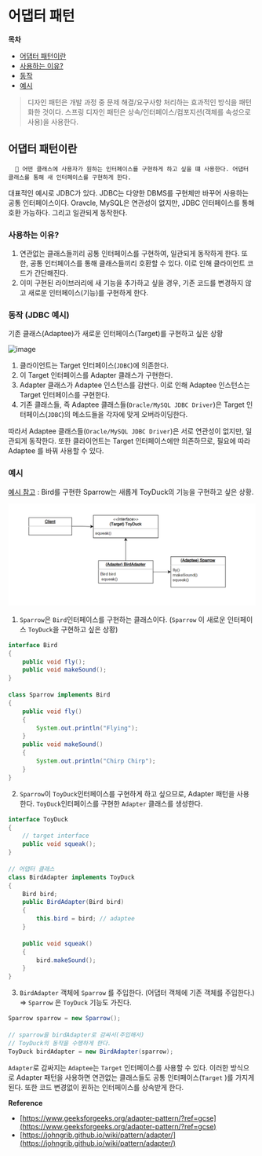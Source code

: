# 어댑터 패턴


**목차**
- [어댑터 패턴이란](#어댑터-패턴이란)
- [사용하는 이유?](#사용하는-이유)
- [동작](#동작-jdbc-예시)
- [예시](#예시)

> 디자인 패턴은 개발 과정 중 문제 해결/요구사항 처리하는 효과적인 방식을 패턴화한 것이다. 스프링 디자인 패턴은 상속/인터페이스/컴포지션(객체를 속성으로 사용)을 사용한다.
>

## 어댑터 패턴이란

<aside>

      🌟 어떤 클래스에 사용자가 원하는 인터페이스를 구현하게 하고 싶을 떄 사용한다. 어댑터 클래스를 통해 새 인터페이스를 구현하게 한다.

</aside>

대표적인 예시로 JDBC가 있다. JDBC는 다양한 DBMS를 구현체만 바꾸어 사용하는 공통 인터페이스이다. Oravcle, MySQL은 연관성이 없지만, JDBC 인터페이스를 통해 호환 가능하다. 그리고 일관되게 동작한다. 


### 사용하는 이유?

  1. 연관없는 클래스들끼리 공통 인터페이스를 구현하여, 일관되게 동작하게 한다. 또한, 공통 인터페이스를 통해 클래스들끼리 호환할 수 있다. 이로 인해 클라이언트 코드가 간단해진다.
  2. 이미 구현된 라이브러리에 새 기능을 추가하고 싶을 경우, 기존 코드를 변경하지 않고 새로운 인터페이스(기능)를 구현하게 한다.


### 동작 (JDBC 예시)

기존 클래스(Adaptee)가 새로운 인터페이스(Target)를 구현하고 싶은 상황

![image](https://user-images.githubusercontent.com/77563814/191674720-fee12919-2ab0-49ea-9073-878491034653.png)


  1. 클라이언트는 Target 인터페이스(`JDBC`)에 의존한다.
  2. 이 Target 인터페이스를 Adapter 클래스가 구현한다.
  3. Adapter 클래스가 Adaptee 인스턴스를 감싼다. 이로 인해 Adaptee 인스턴스는 Target 인터페이스를 구현한다.
  4. 기존 클래스들, 즉 Adaptee 클래스들(`Oracle/MySQL JDBC Driver`)은 Target 인터페이스(`JDBC`)의 메소드들을 각자에 맞게 오버라이딩한다. 

따라서 Adaptee 클래스들(`Oracle/MySQL JDBC Driver`)은 서로 연관성이 없지만, 일관되게 동작한다. 또한 클라이언트는 Target 인터페이스에만 의존하므로, 필요에 따라 Adaptee 를 바꿔 사용할 수 있다.

### 예시

[예시 참고](https://www.geeksforgeeks.org/adapter-pattern/?ref=gcse) : Bird를 구현한 Sparrow는 새롭게 ToyDuck의 기능을 구현하고 싶은 상황. 

![img_1.png](image/img_1.png)


1. `Sparrow`은 `Bird`인터페이스를 구현하는 클래스이다. (`Sparrow` 이 새로운 인터페이스 `ToyDuck`을 구현하고 싶은 상황)

```java
interface Bird
{
    public void fly();
    public void makeSound();
}
  
class Sparrow implements Bird
{
    public void fly()
    {
        System.out.println("Flying");
    }
    public void makeSound()
    {
        System.out.println("Chirp Chirp");
    }
}
```

2. `Sparrow`이 `ToyDuck`인터페이스를 구현하게 하고 싶으므로, Adapter 패턴을 사용한다. `ToyDuck`인터페이스를 구현한 `Adapter` 클래스를 생성한다.

```java
interface ToyDuck
{
    // target interface
    public void squeak();
}

// 어댑터 클래스
class BirdAdapter implements ToyDuck
{
    Bird bird;
    public BirdAdapter(Bird bird)
    {
        this.bird = bird; // adaptee
    }
  
    public void squeak()
    {
        bird.makeSound();
    }
}
```

3. `BirdAdapter` 객체에 `Sparrow` 를 주입한다. (어댑터 객체에 기존 객체를 주입한다.) ⇒ `Sparrow` 은 `ToyDuck` 기능도 가진다.

```java
Sparrow sparrow = new Sparrow();

// sparrow을 birdAdapter로 감싸서(주입해서)
// ToyDuck의 동작을 수행하게 한다.
ToyDuck birdAdapter = new BirdAdapter(sparrow);
```

`Adapter`로 감싸지는 `Adaptee`는 `Target` 인터페이스를 사용할 수 있다. 이러한 방식으로 Adapter 패턴을 사용하면 연관없는 클래스들도 공통 인터페이스(`Target` )를 가지게된다. 또한 코드 변경없이 원하는 인터페이스를 상속받게 한다.


**Reference**

- [https://www.geeksforgeeks.org/adapter-pattern/?ref=gcse](https://www.geeksforgeeks.org/adapter-pattern/?ref=gcse)
- [https://johngrib.github.io/wiki/pattern/adapter/](https://johngrib.github.io/wiki/pattern/adapter/)
